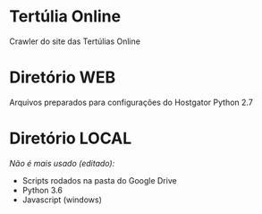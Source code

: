 # Tertúlia Online
Crawler do site das Tertúlias Online

# Diretório WEB

Arquivos preparados para configurações do Hostgator
Python 2.7

# Diretório LOCAL

*Não é mais usado (editado):*
- Scripts rodados na pasta do Google Drive
- Python 3.6
- Javascript (windows)

